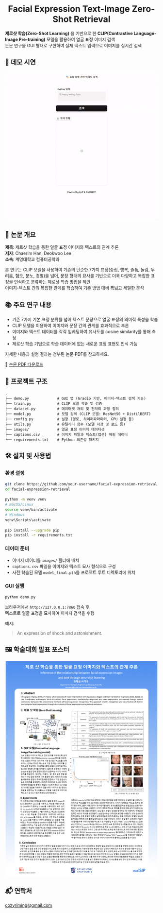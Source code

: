 <h1 align="center">
  Facial Expression Text-Image Zero-Shot Retrieval
</h1>

  **제로샷 학습(Zero-Shot Learning)** 을 기반으로 한 **CLIP(Contrastive Language-Image Pre-training)** 모델을 활용하여 얼굴 표정 이미지 검색<br/>
  논문 연구을 GUI 형태로 구현하여 실제 텍스트 입력으로 이미지를 실시간 검색



## 📸 데모 시연

<p align="center">
  <img
    src="assets/demogui.gif"
    alt="Demo GIF"
    width="900" />
</p>



## 📄 논문 개요

**제목**: 제로샷 학습을 통한 얼굴 표정 이미지와 텍스트의 관계 추론   
**저자**: Chaerim Han, Deokwoo Lee  
**소속**: 계명대학교 컴퓨터공학과  

본 연구는 CLIP 모델을 사용하여 기존의 단순한 7가지 표정(중립, 행복, 슬픔, 놀람, 두려움, 혐오, 분노, 경멸)을 넘어, 문장 형태의 묘사를 기반으로 더욱 다양하고 복잡한 표정을 인식하고 분류하는 제로샷 학습 방법을 제안<br/>
이미지-텍스트 간의 복잡한 관계를 학습하여 기존 방법 대비 폭넓고 세밀한 분석



## 📚 주요 연구 내용

- 기존 7가지 기본 표정 분류를 넘어 텍스트 문장으로 얼굴 표정의 의미적 특성을 학습  
- CLIP 모델을 이용하여 이미지와 문장 간의 관계를 효과적으로 추론  
- 이미지와 텍스트 데이터를 각각 임베딩하여 유사도를 cosine similarity를 통해 측정  
- 제로샷 학습 기법으로 학습 데이터에 없는 새로운 표정 표현도 인식 가능

자세한 내용과 실험 결과는 첨부된 논문 PDF를 참고하세요.

📕 [논문 PDF 다운로드](assets/papers.pdf)





## 🚀 프로젝트 구조

```
.
├── demo.py             # GUI 앱 (Gradio 기반, 이미지-텍스트 검색 기능)
├── train.py            # CLIP 모델 학습 및 검증
├── dataset.py          # 데이터셋 처리 및 전처리 과정 정의
├── model.py            # 모델 정의 (CLIP 모델: ResNet50 + DistilBERT)
├── config.py           # 설정 (경로, 하이퍼파라미터, GPU 설정 등)
├── utils.py            # 유틸리티 함수 (모델 저장 및 로드 등)
├── images/             # 얼굴 표정 이미지 데이터셋
├── captions.csv        # 이미지 파일과 텍스트(캡션) 매핑 데이터
└── requirements.txt    # Python 의존성 패키지
```



## 🛠 설치 및 사용법

### 환경 설정

```bash
git clone https://github.com/your-username/facial-expression-retrieval.git
cd facial-expression-retrieval

python -m venv venv
# macOS/Linux
source venv/bin/activate
# Windows
venv\Scripts\activate

pip install --upgrade pip
pip install -r requirements.txt
```

### 데이터 준비

- 이미지 데이터를 `images/` 폴더에 배치
- `captions.csv` 파일을 이미지와 텍스트 묘사 형식으로 구성
- 사전 학습된 모델 `model_final.pth`를 프로젝트 루트 디렉토리에 위치

### GUI 실행

```bash
python demo.py
```

브라우저에서 `http://127.0.0.1:7860` 접속 후,  
텍스트로 얼굴 표정을 묘사하여 이미지 검색을 수행

예시:
> An expression of shock and astonishment.


## 🖼️ 학술대회 발표 포스터  
<p align="center">
  <img
    src="assets/poster.png"
    alt="Poster"
    width="500" />
</p>




## 📬 연락처

cozyriming@gmail.com   

